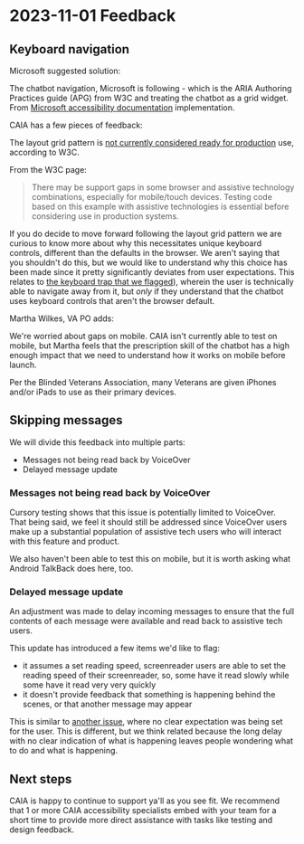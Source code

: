 # 2023-11-01 Feedback 

## Keyboard navigation

Microsoft suggested solution: 

The chatbot navigation, Microsoft is following - which is the ARIA Authoring Practices guide (APG) from W3C and treating the chatbot as a grid widget. From [Microsoft accessibility documentation](https://github.com/microsoft/BotFramework-WebChat/blob/main/docs/ACCESSIBILITY.md#ux-navigating-activities-in-the-chat-history) implementation.

CAIA has a few pieces of feedback: 

The layout grid pattern is [not currently considered ready for production](https://www.w3.org/WAI/ARIA/apg/patterns/grid/examples/layout-grids/) use, according to W3C.

From the W3C page: 

> There may be support gaps in some browser and assistive technology combinations, especially for mobile/touch devices. Testing code based on this example with assistive technologies is essential before considering use in production systems.

If you do decide to move forward following the layout grid pattern we are curious to know more about why this necessitates unique keyboard controls, different than the defaults in the browser. We aren't saying that you shouldn't do this, but we would like to understand why this choice has been made since it pretty significantly deviates from user expectations. This relates to [the keyboard trap that we flagged](https://github.com/department-of-veterans-affairs/va.gov-team/issues/66754)), wherein the user is technically able to navigate away from it, but *only* if they understand that the chatbot uses keyboard controls that aren't the browser default. 

Martha Wilkes, VA PO adds: 

We're worried about gaps on mobile. CAIA isn't currently able to test on mobile, but Martha feels that the prescription skill of the chatbot has a high enough impact that we need to understand how it works on mobile before launch.

Per the Blinded Veterans Association, many Veterans are given iPhones and/or iPads to use as their primary devices.

## Skipping messages

We will divide this feedback into multiple parts: 

- Messages not being read back by VoiceOver
- Delayed message update

### Messages not being read back by VoiceOver

Cursory testing shows that this issue is potentially limited to VoiceOver. That being said, we feel it should still be addressed since VoiceOver users make up a substantial population of assistive tech users who will interact with this feature and product.

We also haven't been able to test this on mobile, but it is worth asking what Android TalkBack does here, too.

### Delayed message update

An adjustment was made to delay incoming messages to ensure that the full contents of each message were available and read back to assistive tech users. 

This update has introduced a few items we'd like to flag: 

- it assumes a set reading speed, screenreader users are able to set the reading speed of their screenreader, so, some have it read slowly while some have it read very very quickly
- it doesn't provide feedback that something is happening behind the scenes, or that another message may appear

This is similar to [another issue](https://github.com/department-of-veterans-affairs/va.gov-team/issues/67315), where no clear expectation was being set for the user. This is different, but we think related because the long delay with no clear indication of what is happening leaves people wondering what to do and what is happening.


## Next steps

CAIA is happy to continue to support ya'll as you see fit. We recommend that 1 or more CAIA accessibility specialists embed with your team for a short time to provide more direct assistance with tasks like testing and design feedback.
